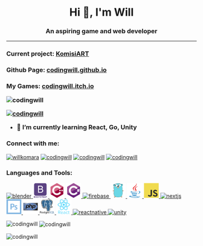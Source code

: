 <h1 align="center">Hi 👋, I'm Will</h1>
<h3 align="center">An aspiring game and web developer</h3>

<hr></hr>
<h3>Current project: <a href="https://komisi.art">KomisiART</a></h3>
<h3>Github Page: <a href="https://codingwill.github.io">codingwill.github.io</a></h3>
<h3>My Games: <a href="https://codingwill.itch.io">codingwill.itch.io</a>
  
<p align="left"> <img src="https://komarev.com/ghpvc/?username=codingwill&label=Profile%20views&color=0e75b6&style=flat" alt="codingwill" /> </p>

<p align="left"> <a href="https://github.com/ryo-ma/github-profile-trophy"><img src="https://github-profile-trophy.vercel.app/?username=codingwill" alt="codingwill" /></a> </p>

- 🌱 I’m currently learning **React, Go, Unity**

<h3 align="left">Connect with me:</h3>
<p align="left">
<a href="https://linkedin.com/in/willkomara" target="blank"><img align="center" src="https://raw.githubusercontent.com/rahuldkjain/github-profile-readme-generator/neutral-icons/src/images/icons/Social/linked-in-alt.svg" alt="willkomara" height="30" width="40" /></a>
<a href="https://www.hackerrank.com/codingwill" target="blank"><img align="center" src="https://raw.githubusercontent.com/rahuldkjain/github-profile-readme-generator/neutral-icons/src/images/icons/Social/hackerrank.svg" alt="codingwill" height="30" width="40" /></a>
<a href="https://codeforces.com/profile/codingwill" target="blank"><img align="center" src="https://cdn.jsdelivr.net/npm/simple-icons@3.0.1/icons/codeforces.svg" alt="codingwill" height="30" width="40" /></a>
<a href="https://www.leetcode.com/codingwill" target="blank"><img align="center" src="https://raw.githubusercontent.com/rahuldkjain/github-profile-readme-generator/neutral-icons/src/images/icons/Social/leet-code.svg" alt="codingwill" height="30" width="40" /></a>
</p>

<h3 align="left">Languages and Tools:</h3>
<p align="left"> <a href="https://www.blender.org/" target="_blank"> <img src="https://download.blender.org/branding/community/blender_community_badge_white.svg" alt="blender" width="40" height="40"/> </a> <a href="https://getbootstrap.com" target="_blank"> <img src="https://raw.githubusercontent.com/devicons/devicon/master/icons/bootstrap/bootstrap-plain-wordmark.svg" alt="bootstrap" width="40" height="40"/> </a> <a href="https://www.w3schools.com/cpp/" target="_blank"> <img src="https://raw.githubusercontent.com/devicons/devicon/master/icons/cplusplus/cplusplus-original.svg" alt="cplusplus" width="40" height="40"/> </a> <a href="https://www.w3schools.com/cs/" target="_blank"> <img src="https://raw.githubusercontent.com/devicons/devicon/master/icons/csharp/csharp-original.svg" alt="csharp" width="40" height="40"/> </a> <a href="https://firebase.google.com/" target="_blank"> <img src="https://www.vectorlogo.zone/logos/firebase/firebase-icon.svg" alt="firebase" width="40" height="40"/> </a> <a href="https://golang.org" target="_blank"> <img src="https://raw.githubusercontent.com/devicons/devicon/master/icons/go/go-original.svg" alt="go" width="40" height="40"/> </a> <a href="https://www.java.com" target="_blank"> <img src="https://raw.githubusercontent.com/devicons/devicon/master/icons/java/java-original.svg" alt="java" width="40" height="40"/> </a> <a href="https://developer.mozilla.org/en-US/docs/Web/JavaScript" target="_blank"> <img src="https://raw.githubusercontent.com/devicons/devicon/master/icons/javascript/javascript-original.svg" alt="javascript" width="40" height="40"/> </a> <a href="https://nextjs.org/" target="_blank"> <img src="https://cdn.worldvectorlogo.com/logos/nextjs-3.svg" alt="nextjs" width="40" height="40"/> </a> <a href="https://www.photoshop.com/en" target="_blank"> <img src="https://raw.githubusercontent.com/devicons/devicon/master/icons/photoshop/photoshop-line.svg" alt="photoshop" width="40" height="40"/> </a> <a href="https://www.php.net" target="_blank"> <img src="https://raw.githubusercontent.com/devicons/devicon/master/icons/php/php-original.svg" alt="php" width="40" height="40"/> </a> <a href="https://www.postgresql.org" target="_blank"> <img src="https://raw.githubusercontent.com/devicons/devicon/master/icons/postgresql/postgresql-original-wordmark.svg" alt="postgresql" width="40" height="40"/> </a> <a href="https://reactjs.org/" target="_blank"> <img src="https://raw.githubusercontent.com/devicons/devicon/master/icons/react/react-original-wordmark.svg" alt="react" width="40" height="40"/> </a> <a href="https://reactnative.dev/" target="_blank"> <img src="https://reactnative.dev/img/header_logo.svg" alt="reactnative" width="40" height="40"/> </a> <a href="https://unity.com/" target="_blank"> <img src="https://www.vectorlogo.zone/logos/unity3d/unity3d-icon.svg" alt="unity" width="40" height="40"/> </a> </p>

<p><img align="left" src="https://github-readme-stats.vercel.app/api/top-langs?username=codingwill&show_icons=true&locale=en&layout=compact" alt="codingwill" /></p>

<p>&nbsp;<img align="center" src="https://github-readme-stats.vercel.app/api?username=codingwill&show_icons=true&locale=en" alt="codingwill" /></p>

<p><img align="center" src="https://github-readme-streak-stats.herokuapp.com/?user=codingwill&" alt="codingwill" /></p>
